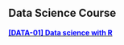  ## Data Science Course

[<span style="color:blue">**[DATA-01] Data science with R**</span>](https://cinndata.github.io)


